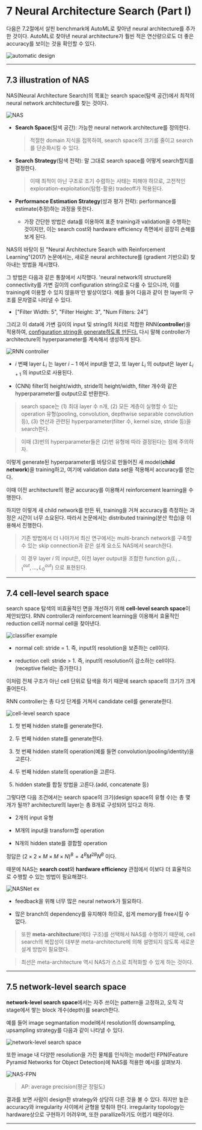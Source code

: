 # 7 Neural Architecture Search (Part I)

다음은 7.2절에서 살핀 benchmark에 AutoML로 찾아낸 neural architecture를 추가한 것이다. AutoML로 찾아낸 neural architecture가 훨씬 적은 연산량으로도 더 좋은 accuracy를 보이는 것을 확인할 수 있다. 

![automatic design](images/automatic_design.png)

---

## 7.3 illustration of NAS

NAS(Neural Architecture Search)의 목표는 search space(탐색 공간)에서 최적의 neural network architecture를 찾는 것이다.

![NAS](images/NAS.png)

- **Search Space**(탐색 공간): 가능한 neural network architecture를 정의한다. 

  > 적절한 domain 지식을 접목하여, search space의 크기를 줄이고 search를 단순화시킬 수 있다.

- **Search Strategy**(탐색 전략): 말 그대로 search space를 어떻게 search할지를 결정한다. 

  > 이때 최적이 아닌 구조로 조기 수렴하는 사태는 피해야 하므로, 고전적인 exploration-exploitation(탐험-활용) tradeoff가 적용된다.

- **Performance Estimation Strategy**(성과 평가 전략): performance를 estimate(추정)하는 과정을 뜻한다. 

  - 가장 간단한 방법은 data를 이용하여 표준 training과 validation을 수행하는 것이지만, 이는 search cost와 hardware efficiency 측면에서 굉장히 손해를 보게 된다.


NAS의 바탕이 된 "Neural Architecture Search with Reinforcement Learning”(2017) 논문에서는, 새로운 neural architecture를 (gradient 기반으로) 찾아내는 방법을 제시했다.

그 방법은 다음과 같은 통찰에서 시작했다. 'neural network의 structure와 connectivity를 가변 길이의 configuration string으로 다룰 수 있으니까, 이를 training에 이용할 수 있지 않을까'란 발상이었다. 예를 들어 다음과 같이 한 layer의 구조를 문자열로 나타낼 수 있다.

- ["Filter Width: 5", "Filter Height: 3", "Num Filters: 24"]

그리고 이 data에 가변 길이의 input 및 string의 처리로 적합한 RNN(**controller**)을 적용하여, <U>configuration string을 generate하도록 만든다.</U> 다시 말해 controller가 architecture의 hyperparameter를 계속해서 생성하게 된다. 

![RNN controller](images/RNN_controller.png)

- $i$ 번째 layer $L_{i}$ 는 layer $i-1$ 에서 input을 받고, 또 layer $L_{i}$ 의 output은 layer $L_{i+1}$ 의 input으로 사용된다.

- (CNN) filter의 height/width, stride의 height/width, filter 개수와 같은 hyperparameter를 output으로 반환한다.

> search space는 (1) 최대 layer 수 n개, (2) 모든 계층이 실행할 수 있는 operation 유형(pooling, convolution, depthwise separable convolution 등), (3) 연산과 관련된 hyperparameter(filter 수, kernel size, stride 등)을 search한다.

> 이때 (3)번의 hyperparameter들은 (2)번 유형에 따라 결정된다는 점에 주의하자.

이렇게 generate된 hyperparameter를 바탕으로 만들어진 새 model(**child network**)을 training하고, 여기에 validation data set을 적용해서 accuracy를 얻는다. 

이때 이전 architecture의 평균 accuracy를 이용해서 reinforcement learning을 수행한다.

하지만 이렇게 새 child network를 만든 뒤, training을 거쳐 accuracy를 측정하는 과정은 시간이 너무 소요된다. 따라서 논문에서는 distributed training(분산 학습)을 이용해서 진행한다.

> 기존 방법에서 더 나아가서 최신 연구에서는 multi-branch network를 구축할 수 있는 skip connection과 같은 설계 요소도 NAS에서 search한다.

> 이 경우 layer $i$ 의 input은, 이전 layer output을 조합한 function $g_{i}(L_{i-1}^{out},...,L_{0}^{out})$ 으로 표현된다.

---

## 7.4 cell-level search space

search space 탐색의 비효율적인 면을 개선하기 위해 **cell-level search space**이 제안되었다. RNN controller과 reinforcement learning을 이용해서 효율적인 reduction cell과 normal cell을 찾아낸다.

![classifier example](images/classifier_architecture_ex.png)

- normal cell: stride = 1. 즉, input의 resolution을 보존하는 cell이다.

- reduction cell: stride > 1. 즉, input의 resolution이 감소하는 cell이다.(receptive field는 증가한다.)

이처럼 전체 구조가 아닌 cell 단위로 탐색을 하기 때문에 search space의 크기가 크게 줄어든다.

RNN controller는 총 다섯 단계를 거쳐서 candidate cell를 generate한다.

![cell-level search space](images/cell-level_search_space.png)

1. 첫 번째 hidden state를 generate한다.

2. 두 번째 hidden state를 generate한다.

3. 첫 번째 hidden state의 operation(예를 들면 convolution/pooling/identity)을 고른다.

4. 두 번째 hidden state의 operation을 고른다.

5. hidden state를 합칠 방법을 고른다.(add, concatenate 등)

그렇다면 다음 조건에서는 search space의 크기(design space의 유형 수)는 총 몇 개가 될까? architecture의 layer는 총 B개로 구성되어 있다고 하자.

- 2개의 input 유형

- M개의 input을 transform할 operation

- N개의 hidden state를 결합할 operation

정답은 $(2 \times 2 \times M \times M \times N)^{B} = 4^{B}M^{2B}N^{B}$ 이다.

때문에 NAS는 **search cost**와 **hardware efficiency** 관점에서 이보다 더 효율적으로 수행할 수 있는 방법이 필요해졌다.

![NASNet ex](images/NASNet_ex.png)

- feedback을 위해 너무 많은 neural network가 필요하다.

- 많은 branch의 dependency를 유지해야 하므로, 쉽게 memory를 free시킬 수 없다.

> 또한 **meta-architecture**(메타 구조)를 선택해서 NAS를 수행하기 때문에, cell search의 복잡성이 대부분 meta-architecture에 의해 설명되지 않도록 새로운 설계 방법이 필요했다.

> 최선은 meta-architecture 역시 NAS가 스스로 최적화할 수 있게 하는 것이다. 

---

## 7.5 network-level search space

**network-level search space**에서는 자주 쓰이는 pattern을 고정하고, 오직 각 stage에서 쌓는 block 개수(depth)를 search한다.

예를 들어 image segmantation model에서 resolution의 downsampling, upsampling strategy를 다음과 같이 나타낼 수 있다.

![network-level search space](images/network-level_search_space_ex.png)

또한 image 내 다양한 resolution을 가진 물체를 인식하는 model인 FPN(Feature Pyramid Networks for Object Detection)에 NAS를 적용한 예시를 살펴보자.

![NAS-FPN](images/NAS-FPN.png)

> AP: average precision(평균 정밀도)

결과를 보면 사람이 design한 strategy와 상당히 다른 것을 볼 수 있다. 하지만 높은 accuracy와 irregularity 사이에서 균형을 맞춰야 한다. irregularity topology는 hardware상으로 구현하기 어려우며, 또한 parallize하기도 어렵기 때문이다.

---